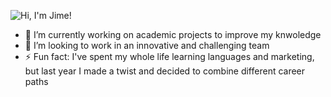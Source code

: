 ![Hi, I'm Jime!](https://user-images.githubusercontent.com/86380994/148449973-b28a27a7-b0f6-4962-8085-e92dafeb8d89.gif)

 
- 🌱 I’m currently working on academic projects to improve my knwoledge
- 👯 I’m looking to work in an innovative and challenging team
- ⚡ Fun fact: I've spent my whole life learning languages and marketing, but last year I made a twist and decided to combine different career paths

